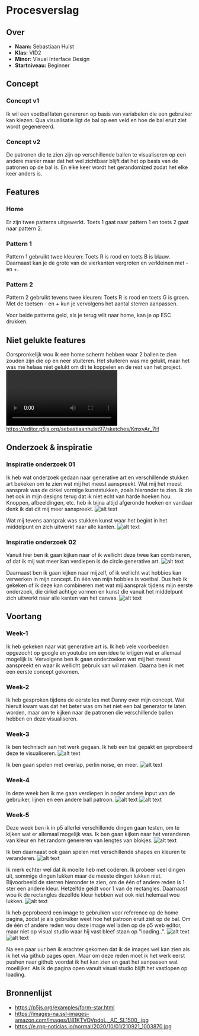 <!-- Vergeet je niet de comments uit te zetten voordat je begint met typen? 💬 -->

# Procesverslag

## Over
* **Naam:** Sebastiaan Hulst
* **Klas:** VID2
* **Minor:** Visual Interface Design
* **Startniveau:** Beginner

## Concept

### Concept v1
Ik wil een voetbal laten genereren op basis van variabelen die een gebruiker kan kiezen. Qua visualisatie ligt de bal op een veld en hoe de bal eruit ziet wordt gegenereerd.

### Concept v2
De patronen die te zien zijn op verschillende ballen te visualiseren op een andere manier maar dat het wel zichtbaar blijft dat het op basis van de patronen op de bal is. En elke keer wordt het gerandomized zodat het elke keer anders is.

## Features

### Home
Er zijn twee patterns uitgewerkt. Toets 1 gaat naar pattern 1 en toets 2 gaat naar pattern 2.

### Pattern 1
Pattern 1 gebruikt twee kleuren: Toets R is rood en toets B is blauw. Daarnaast kan je de grote van de vierkanten vergroten en verkleinen met - en +.

### Pattern 2
Pattern 2 gebruikt tevens twee kleuren: Toets R is rood en toets G is groen. Met de toetsen - en + kun je vervolgens het aantal sterren aanpassen.

Voor beide patterns geld, als je terug wilt naar home, kan je op ESC drukken.

## Niet gelukte features

Oorspronkelijk wou ik een home scherm hebben waar 2 ballen te zien zouden zijn die op en neer stuiteren. 
Het stuiteren was me gelukt, maar het was me helaas niet gelukt om dit te koppelen en de rest van het project.
![alt text](https://github.com/hulsts002/generative-art/blob/main/images/Bal%20up%20and%20down.mp4 "Bal stuiteren")
https://editor.p5js.org/sebastiaanhulst97/sketches/KmxyAr_7H

## Onderzoek & inspiratie

### Inspiratie onderzoek 01

Ik heb wat onderzoek gedaan naar generative art en verschillende stukken art bekeken om te zien wat mij het meest aanspreekt.
Wat mij het meest aansprak was de cirkel vormige kunststukken, zoals hieronder te zien. Ik zie het ook in mijn designs terug dat ik niet echt van harde hoeken hou. Knoppen, afbeeldingen, etc. heb ik bijna altijd afgeronde hoeken en vandaar denk ik dat dit mij meer aanspreekt.
![alt text](https://github.com/hulsts002/generative-art/blob/main/images/Inspiratie01.png "inspiratie 01")

Wat mij tevens aansprak was stukken kunst waar het begint in het middelpunt en zich uitwerkt naar alle kanten.
![alt text](https://github.com/hulsts002/generative-art/blob/main/images/Inspiratie02.png "inspiratie 02")

### Inspiratie onderzoek 02
Vanuit hier ben ik gaan kijken naar of ik wellicht deze twee kan combineren, of dat ik mij wat meer kan verdiepen is de circle generative art.
![alt text](https://github.com/hulsts002/generative-art/blob/main/images/Inspiratie03.png "inspiratie 03")

Daarnaast ben ik gaan kijken naar mijzelf, of ik wellicht wat hobbies kan verwerken in mijn concept. En één van mijn hobbies is voetbal.
Dus heb ik gekeken of ik deze kan combineren met wat mij aansprak tijdens mijn eerste onderzoek, die cirkel achtige vormen en kunst die vanuit het middelpunt zich uitwerkt naar alle kanten van het canvas.
![alt text](https://github.com/hulsts002/generative-art/blob/main/images/Inspiratie04.png "inspiratie 04")

## Voortang

### Week-1
Ik heb gekeken naar wat generative art is. Ik heb vele voorbeelden opgezocht op google en youtube om een idee te krijgen wat er allemaal mogelijk is. Vervolgens ben ik gaan onderzoeken wat mij het meest aanspreekt en waar ik wellicht gebruik van wil maken. 
Daarna ben ik met een eerste concept gekomen.

### Week-2
Ik heb gesproken tijdens de eerste les met Danny over mijn concept. Wat hieruit kwam was dat het beter was om het niet een bal generator te laten worden, maar om te kijken naar de patronen die verschillende ballen hebben en deze visualiseren.

### Week-3
Ik ben technisch aan het werk gegaan. Ik heb een bal gepakt en geprobeerd deze te visualiseren.
![alt text](https://github.com/hulsts002/generative-art/blob/main/images/Ball01.png "Ball patroon 1")

Ik ben gaan spelen met overlap, perlin noise, en meer.
![alt text](https://github.com/hulsts002/generative-art/blob/main/images/Week3.png "Week 3")

### Week-4
In deze week ben ik me gaan verdiepen in onder andere input van de gebruiker, lijnen en een andere ball patroon.
![alt text](https://github.com/hulsts002/generative-art/blob/main/images/Week4.png "Week 4")
![alt text](https://github.com/hulsts002/generative-art/blob/main/images/Week4.1.png "Week 4 Ball")

### Week-5
Deze week ben ik in p5 allerlei verschillende dingen gaan testen, om te kijken wat er allemaal mogelijk was.
Ik ben gaan kijken naar het veranderen van kleur en het random genereren van lengtes van blokjes.
![alt text](https://github.com/hulsts002/generative-art/blob/main/images/Week5.1.png "Week 5 Patroon 1")

Ik ben daarnaast ook gaan spelen met verschillende shapes en kleuren te veranderen.
![alt text](https://github.com/hulsts002/generative-art/blob/main/images/Week5.2.png "Week 5 Patroon 2")

Ik merk echter wel dat ik moeite heb met coderen. Ik probeer veel dingen uit, sommige dingen lukken maar de meeste dingen lukken niet.
Bijvoorbeeld de sterren hieronder te zien, om de één of andere reden is 1 ster een andere kleur. Hetzelfde geldt voor 1 van de rectangles. Daarnaast wou ik de rectangles dezelfde kleur hebben wat ook niet helemaal wou lukken.
![alt text](https://github.com/hulsts002/generative-art/blob/main/images/Week5.3.png "Probleem")

Ik heb geprobeerd een image te gebruiken voor reference op de home pagina, zodat je als gebruiker weet hoe het patroon eruit ziet op de bal. Om de één of andere reden wou deze image wel laden op de p5 web editor, maar niet op visual studio waar hij vast bleef staan op "loading..".
![alt text](https://github.com/hulsts002/generative-art/blob/main/images/ProbleemImage01.png "In P5")
![alt text](https://github.com/hulsts002/generative-art/blob/main/images/ProbleemImage02.png "In Visual Studio")

Na een paar uur ben ik erachter gekomen dat ik de images wel kan zien als ik het via github pages open. Maar om deze reden moet ik het werk eerst pushen naar github voordat ik het kan zien en gaat het aanpassen wat moeilijker. Als ik de pagina open vanuit visual studio blijft het vastlopen op loading.

## Bronnenlijst

* https://p5js.org/examples/form-star.html
* https://images-na.ssl-images-amazon.com/images/I/81KTVOVpdoL._AC_SL1500_.jpg
* https://e.rpp-noticias.io/normal/2020/10/01/210921_1003870.jpg
